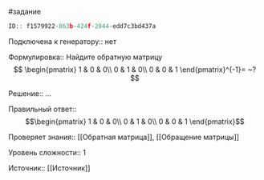 #задание

```javascript
ID:: f1579922-863b-424f-2044-edd7c3bd437a
```

Подключена к генератору:: нет

Формулировка:: Найдите обратную матрицу
$$
\begin{pmatrix}
1 & 0 & 0\\
0 & 1 & 0\\
0 & 0 & 1
\end{pmatrix}^{-1}= ~?
$$

Решение:: 
...

Правильный ответ:: 
$$\begin{pmatrix}
1 & 0 & 0\\
0 & 1 & 0\\
0 & 0 & 1
\end{pmatrix}$$

Проверяет знания:: [[Обратная матрица]], [[Обращение матрицы]]

Уровень сложности:: 1

Источник:: [[Источник]]